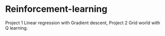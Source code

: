 # Reinforcement-learning
Project 1
Linear regression with Gradient descent,
Project 2
Grid world with Q learning.
